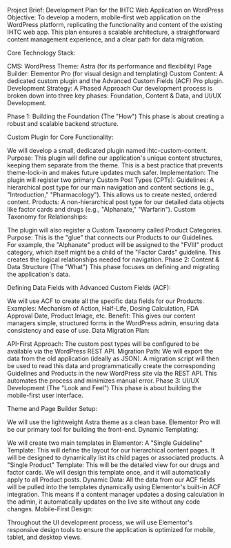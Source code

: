 Project Brief: Development Plan for the IHTC Web Application on WordPress
Objective: To develop a modern, mobile-first web application on the WordPress platform, replicating the functionality and content of the existing IHTC web app. This plan ensures a scalable architecture, a straightforward content management experience, and a clear path for data migration.

Core Technology Stack:

CMS: WordPress
Theme: Astra (for its performance and flexibility)
Page Builder: Elementor Pro (for visual design and templating)
Custom Content: A dedicated custom plugin and the Advanced Custom Fields (ACF) Pro plugin.
Development Strategy: A Phased Approach
Our development process is broken down into three key phases: Foundation, Content & Data, and UI/UX Development.

Phase 1: Building the Foundation (The "How")
This phase is about creating a robust and scalable backend structure.

Custom Plugin for Core Functionality:

We will develop a small, dedicated plugin named ihtc-custom-content.
Purpose: This plugin will define our application's unique content structures, keeping them separate from the theme. This is a best practice that prevents theme-lock-in and makes future updates much safer.
Implementation: The plugin will register two primary Custom Post Types (CPTs):
Guidelines: A hierarchical post type for our main navigation and content sections (e.g., "Introduction," "Pharmacology"). This allows us to create nested, ordered content.
Products: A non-hierarchical post type for our detailed data objects like factor cards and drugs (e.g., "Alphanate," "Warfarin").
Custom Taxonomy for Relationships:

The plugin will also register a Custom Taxonomy called Product Categories.
Purpose: This is the "glue" that connects our Products to our Guidelines. For example, the "Alphanate" product will be assigned to the "FVIII" product category, which itself might be a child of the "Factor Cards" guideline. This creates the logical relationships needed for navigation.
Phase 2: Content & Data Structure (The "What")
This phase focuses on defining and migrating the application's data.

Defining Data Fields with Advanced Custom Fields (ACF):

We will use ACF to create all the specific data fields for our Products.
Examples: Mechanism of Action, Half-Life, Dosing Calculation, FDA Approval Date, Product Image, etc.
Benefit: This gives our content managers simple, structured forms in the WordPress admin, ensuring data consistency and ease of use.
Data Migration Plan:

API-First Approach: The custom post types will be configured to be available via the WordPress REST API.
Migration Path: We will export the data from the old application (ideally as JSON). A migration script will then be used to read this data and programmatically create the corresponding Guidelines and Products in the new WordPress site via the REST API. This automates the process and minimizes manual error.
Phase 3: UI/UX Development (The "Look and Feel")
This phase is about building the mobile-first user interface.

Theme and Page Builder Setup:

We will use the lightweight Astra theme as a clean base.
Elementor Pro will be our primary tool for building the front-end.
Dynamic Templating:

We will create two main templates in Elementor:
A "Single Guideline" Template: This will define the layout for our hierarchical content pages. It will be designed to dynamically list its child pages or associated products.
A "Single Product" Template: This will be the detailed view for our drugs and factor cards. We will design this template once, and it will automatically apply to all Product posts.
Dynamic Data: All the data from our ACF fields will be pulled into the templates dynamically using Elementor's built-in ACF integration. This means if a content manager updates a dosing calculation in the admin, it automatically updates on the live site without any code changes.
Mobile-First Design:

Throughout the UI development process, we will use Elementor's responsive design tools to ensure the application is optimized for mobile, tablet, and desktop views.